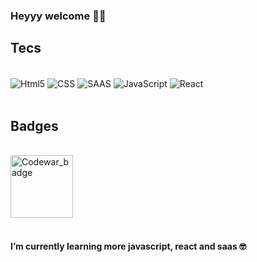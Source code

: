 ### Heyyy welcome 🫡🫡
## Tecs
<div style="display: inline_block"><br/>
 <img align="center" src="https://img.shields.io/badge/HTML5-E34F26?style=for-the-badge&logo=html5&logoColor=white" alt="Html5"/>
 <img align="center" src="https://img.shields.io/badge/CSS3-1572B6?style=for-the-badge&logo=css3&logoColor=white" alt="CSS"/>
  <img align="center" src="https://img.shields.io/badge/Sass-CC6699?style=for-the-badge&logo=sass&logoColor=white" alt="SAAS"/>
 <img align="center" src="https://img.shields.io/badge/JavaScript-F7DF1E?style=for-the-badge&logo=javascript&logoColor=black" alt="JavaScript"/>
 <img align="center" src="https://img.shields.io/badge/-ReactJs-61DAFB?logo=react&logoColor=white&style=for-the-badge" alt="React"/>
</div><br>

## Badges
<div style="display: inline_block"><br/>
 <img align="center" src="https://www.codewars.com/users/Thalisu/badges/large" alt="Codewar_badge"/ height="100px">
</div><br>

#### I’m currently learning more javascript, react and saas 🤓
<!--
**Thalisu/Thalisu** is a ✨ _special_ ✨ repository because its `README.md` (this file) appears on your GitHub profile.

Here are some ideas to get you started:

- 🔭 I’m currently working on ...
- 🌱 I’m currently learning ...
- 👯 I’m looking to collaborate on ...
- 🤔 I’m looking for help with ...
- 💬 Ask me about ...
- 📫 How to reach me: ...
- 😄 Pronouns: ...
- ⚡ Fun fact: ...
-->
